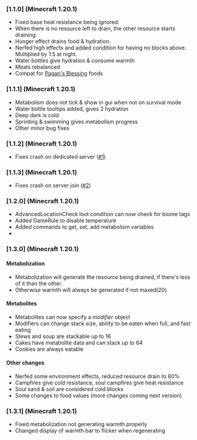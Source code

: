 ### [1.1.0] (Minecraft 1.20.1)
- Fixed base heat resistance being ignored.  
- When there is no resource left to drain, the other resource starts draining.  
- Hunger effect drains food & hydration.  
- Nerfed high effects and added condition for having no blocks above. Multiplied by 1.5 at night.  
- Water bottles give hydration & consume warmth
- Meats rebalanced
- Compat for [Pagan's Blessing](https://www.curseforge.com/minecraft/mc-mods/pagans-blessing) foods

### [1.1.1] (Minecraft 1.20.1)  

- Metabolism does not tick & show in gui when not on survival mode
- Water bottle tooltips added, gives 2 hydration
- Deep dark is cold
- Sprinting & swimming gives metabolism progress
- Other minor bug fixes

### [1.1.2] (Minecraft 1.20.1)

- Fixes crash on dedicated server ([#1](https://github.com/lilypuree/Metabolism/issues/1)) 

### [1.1.3] (Minecraft 1.20.1)

- Fixes crash on server join ([#2](https://github.com/lilypuree/Metabolism/issues/2))

### [1.2.0] (Minecraft 1.20.1)

- AdvancedLocationCheck loot condition can now check for biome tags
- Added GameRule to disable temperature
- Added commands to get, set, add metabolism variables
- 
### [1.3.0] (Minecraft 1.20.1)
#### Metabolization
- Metabolization will generate the resource being drained, if there's less of it than the other.
- Otherwise warmth will always be generated if not maxed(20)
#### Metabolites
- Metabolites can now specify a *modifier* object
- Modifiers can change stack size, ability to be eaten when full, and fast eating
- Stews and soup are stackable up to 16
- Cakes have metabolite data and can stack up to 64
- Cookies are always eatable
#### Other changes
- Nerfed some environment effects, reduced resource drain to 80%
- Campfires give cold resistance, soul campfires give heat resistance
- Soul sand & soil are considered cold blocks
- Some changes to food values (more changes coming next version)

### [1.3.1] (Minecraft 1.20.1)
- Fixed metabolization not generating warmth properly
- Changed display of warmth bar to flicker when regenerating